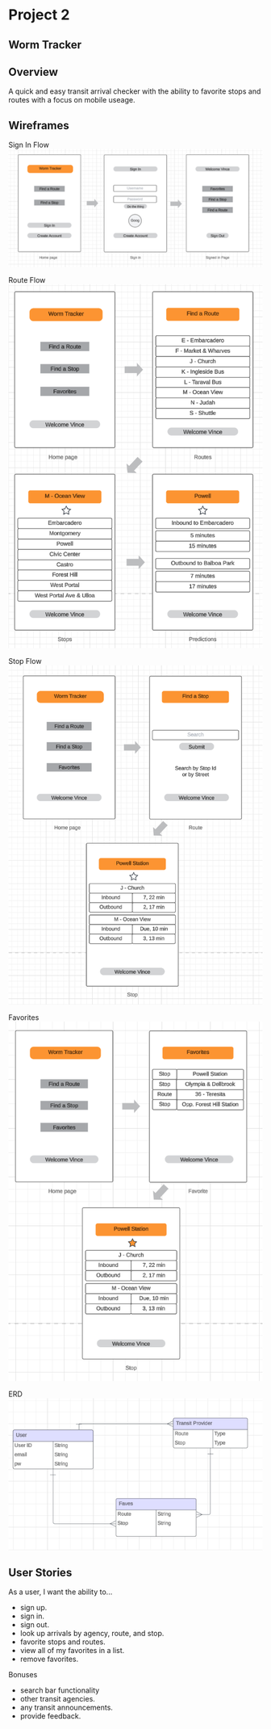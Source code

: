 # Project 2

## Worm Tracker

## Overview
A quick and easy transit arrival checker with the ability to favorite stops and routes with a focus on mobile useage. 

## Wireframes
Sign In Flow </br>
![Sign In Flow](assets/signinWT.PNG)

Route Flow </br>
![Route Flow](assets/routeflowWT.PNG)

Stop Flow </br>
![Stop Flow](assets/stopflowWT.PNG)

Favorites </br>
![Favorites Flow](assets/favoritesflowWT.PNG)

ERD </br>
![ERD](assets/erdWT.PNG)

## User Stories
As a user, I want the ability to... 
  - sign up. 
  - sign in. 
  - sign out. 
  - look up arrivals by agency, route, and stop.
  - favorite stops and routes.
  - view all of my favorites in a list.
  - remove favorites.

Bonuses
  - search bar functionality
  - other transit agencies.
  - any transit announcements.
  - provide feedback.


